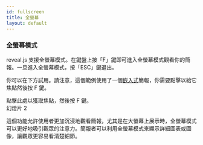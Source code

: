 ```yaml
---
id: fullscreen
title: 全螢幕
layout: default
---
```


### 全螢幕模式

reveal.js 支援全螢幕模式。在鍵盤上按「F」鍵即可進入全螢幕模式觀看你的簡報。一旦進入全螢幕模式，按「ESC」鍵退出。

你可以在下方試用。請注意，這個範例使用了一個[嵌入式](/zh-hant/presentation-size/#%E5%B5%8C%E5%85%A5%E5%BC%8F)簡報，你需要點擊以給它焦點然後按 F 鍵。

<div class="reveal reveal-example">
  <div class="slides">
    <section>點擊此處以獲取焦點，然後按 F 鍵。</section>
    <section>幻燈片 2</section>
  </div>
</div>

這個功能允許使用者更加沉浸地觀看簡報，尤其是在大螢幕上展示時，全螢幕模式可以更好地吸引觀眾的注意力。簡報者可以利用全螢幕模式來顯示詳細圖表或圖像，讓觀眾更容易看清楚細節。